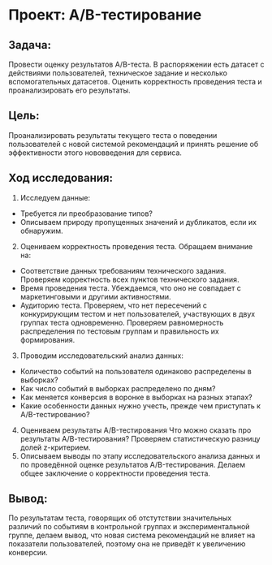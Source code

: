 # Проект: A/B-тестирование
## Задача: 
Провести оценку результатов A/B-теста. В распоряжении есть датасет с действиями пользователей, техническое задание и несколько вспомогательных датасетов. Оценить корректность проведения теста и проанализировать его результаты.
## Цель: 
Проанализировать результаты текущего теста о поведении пользователей с новой системой рекомендаций и принять решение об эффективности этого нововведения для сервиса.
## Ход исследования: 
1. Исследуем данные:
- Требуется ли преобразование типов?
- Описываем природу пропущенных значений и дубликатов, если их обнаружим.
2. Оцениваем корректность проведения теста. Обращаем внимание на:
- Соответствие данных требованиям технического задания. Проверяем корректность всех пунктов технического задания.
- Время проведения теста. Убеждаемся, что оно не совпадает с маркетинговыми и другими активностями.
- Аудиторию теста. Проверяем, что нет пересечений с конкурирующим тестом и нет пользователей, участвующих в двух группах теста одновременно. Проверяем равномерность распределения по тестовым группам и правильность их формирования.
3. Проводим исследовательский анализ данных:
- Количество событий на пользователя одинаково распределены в выборках?
- Как число событий в выборках распределено по дням?
- Как меняется конверсия в воронке в выборках на разных этапах?
- Какие особенности данных нужно учесть, прежде чем приступать к A/B-тестированию?
4. Оцениваем результаты A/B-тестирования
Что можно сказать про результаты A/В-тестирования?
Проверяем статистическую разницу долей z-критерием.
5. Описываем выводы по этапу исследовательского анализа данных и по проведённой оценке результатов A/B-тестирования. Делаем общее заключение о корректности проведения теста.
## Вывод: 
По результатам теста, говорящих об отстутствии значительных различий по событиям в контрольной группах и экспериментальной группе, делаем вывод, что новая система рекомендаций не влияет на показатели пользователей, поэтому она не приведёт к увеличению конверсии.
